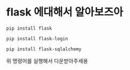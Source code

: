 # flask 에대해서 알아보즈아

`pip install flask`

`pip install flask-login`

`pip install flask-sqlalchemy`

위 명령어를 실행해서 다운받아주세용